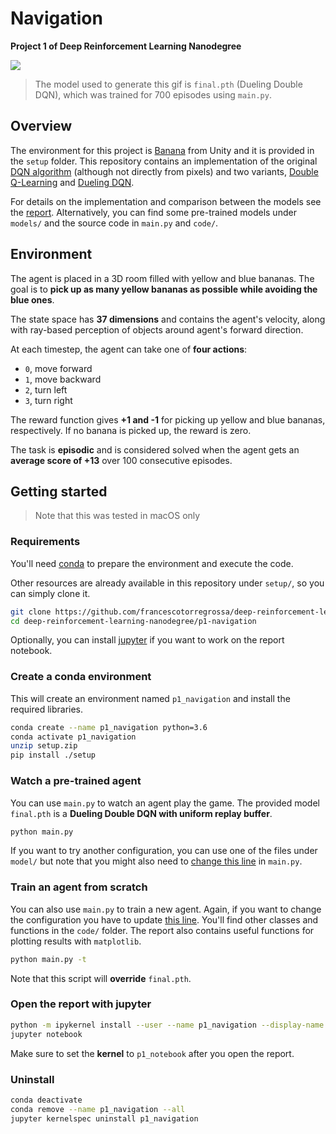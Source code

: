 # Navigation
**Project 1 of Deep Reinforcement Learning Nanodegree**

![](imgs/gif_2.gif)

> The model used to generate this gif is `final.pth` (Dueling Double DQN), which was trained for 700 episodes using `main.py`.

## Overview

The environment for this project is [Banana](https://github.com/udacity/deep-reinforcement-learning/tree/master/p1_navigation) from Unity and it is provided in the `setup` folder. This repository contains an implementation of the original [DQN algorithm](https://web.stanford.edu/class/psych209/Readings/MnihEtAlHassibis15NatureControlDeepRL.pdf) (although not directly from pixels) and two variants, [Double Q-Learning](https://arxiv.org/pdf/1509.06461.pdf) and [Dueling DQN](https://arxiv.org/pdf/1511.06581.pdf). 

For details on the implementation and comparison between the models see the [report](Report.ipynb). Alternatively, you can find some pre-trained models under `models/` and the source code in `main.py` and `code/`.

## Environment

The agent is placed in a 3D room filled with yellow and blue bananas. The goal is to **pick up as many yellow bananas as possible while avoiding the blue ones**.

The state space has **37 dimensions** and contains the agent's velocity, along with ray-based perception of objects around agent's forward direction.

At each timestep, the agent can take one of **four actions**:

- `0`, move forward
- `1`, move backward
- `2`, turn left
- `3`, turn right

The reward function gives **+1 and -1** for picking up yellow and blue bananas, respectively. If no banana is picked up, the reward is zero.

The task is **episodic** and is considered solved when the agent gets an **average score of +13** over 100 consecutive episodes.

## Getting started

> Note that this was tested in macOS only

### Requirements

You'll need [conda](https://docs.conda.io/en/latest/) to prepare the environment and execute the code. 

Other resources are already available in this repository under `setup/`, so you can simply clone it.

```bash
git clone https://github.com/francescotorregrossa/deep-reinforcement-learning-nanodegree.git
cd deep-reinforcement-learning-nanodegree/p1-navigation
```

Optionally, you can install [jupyter](https://jupyter.org) if you want to work on the report notebook.

### Create a conda environment

This will create an environment named `p1_navigation` and install the required libraries.

```bash
conda create --name p1_navigation python=3.6
conda activate p1_navigation
unzip setup.zip
pip install ./setup
```

### Watch a pre-trained agent

You can use `main.py` to watch an agent play the game. The provided model `final.pth` is a **Dueling Double DQN with uniform replay buffer**.

```bash
python main.py
```

If you want to try another configuration, you can use one of the files under `model/` but note that you might also need to [change this line](https://github.com/francescotorregrossa/deep-reinforcement-learning-nanodegree/blob/8932c0b02bab125234bd3484c723549c89395b3b/p1-navigation/main.py#L54-L55) in `main.py`.

### Train an agent from scratch

You can also use `main.py` to train a new agent. Again, if you want to change the configuration you have to update [this line](https://github.com/francescotorregrossa/deep-reinforcement-learning-nanodegree/blob/8932c0b02bab125234bd3484c723549c89395b3b/p1-navigation/main.py#L54-L55). You'll find other classes and functions in the `code/` folder. The report also contains useful functions for plotting results with `matplotlib`.

```bash
python main.py -t
```

Note that this script will **override** `final.pth`.

### Open the report with jupyter

```bash
python -m ipykernel install --user --name p1_navigation --display-name "p1_navigation"
jupyter notebook
```

Make sure to set the **kernel** to `p1_notebook` after you open the report.

### Uninstall

```bash
conda deactivate
conda remove --name p1_navigation --all
jupyter kernelspec uninstall p1_navigation
```
